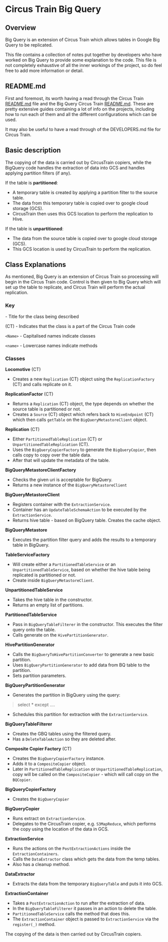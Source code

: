 # Circus Train Big Query

## Overview 
Big Query is an extension of Circus Train which allows tables in Google Big Query to be replicated.

This file contains a collection of notes put together by developers who have worked on Big Query to provide some explanation to the code. This file is not completely exhaustive of all the inner workings of the project, so do feel free to add more information or detail. 


## README.md

First and foremost, its worth having a read through the Circus Train [README.md](https://github.com/HotelsDotCom/circus-train) file and the Big Query Circus Train [README.md](https://github.com/HotelsDotCom/circus-train-bigquery/blob/master/README.md). These are pretty extensive guides containing a lot of info on the projects, including how to run each of them and all the different configurations which can be used. 

It may also be useful to have a read through of the DEVELOPERS.md file for Circus Train. 


## Basic description
The copying of the data is carried out by CircusTrain copiers, while the BigQuery code handles the extraction of data into GCS and handles applying partition filters (if any).

If the table is **partitioned**:

* A temporary table is created by applying a partition filter to the source table. 
* The data from this temporary table is copied over to google cloud storage (GCS). 
* CircusTrain then uses this GCS location to perform the replication to Hive.


If the table is **unpartitioned**:

* The data from the source table is copied over to google cloud storage (GCS).
* This GCS location is used by CircusTrain to perform the replication. 


## Class Explanations
As mentioned, Big Query is an extension of Circus Train so processing will begin in the Circus Train code. Control is then given to Big Query which will set up the table to replicate, and Circus Train will perform the actual replication. 


### Key

**<name>** - Title for the class being described

(CT) - Indicates that the class is a part of the Circus Train code 

`<Name>` -  Capitalised names indicate classes

`<name>` - Lowercase names indicate methods


### Classes

**Locomotive** (CT)

* Creates a new `Replication` (CT) object using the `ReplicationFactory` (CT) and calls replicate on it.

**ReplicationFactor** (CT)

* Returns a `Replication` (CT) object, the type depends on whether the source table is partitioned or not.
* Creates a `Source` (CT) object which refers back to `HiveEndpoint` (CT) which then calls `getTable` on the `BigQueryMetastoreClient` object.  

**Replication** (CT)

* Either `PartitionedTableReplication` (CT) or `UnpartitionedTableReplication` (CT).
* Uses the `BigQueryCopierFactory` to generate the `BigQueryCopier`, then calls copy to copy over the table data. 
* After that will update the metadata of the table. 


**BigQueryMetastoreClientFactory**

* Checks the given uri is acceptable for BigQuery.
* Returns a new instance of the `BigQueryMetastoreClient`


**BigQueryMetastoreClient**

* Registers container with the `ExtractionService`.
* Container has an `UpdateTableSchemaAction` to be executed by the `ExtractionService`.
* Returns hive table - based on BigQuery table. Creates the cache object.


**BigQueryMetastore**

* Executes the partition filter query and adds the results to a temporary table in BigQuery.


**TableServiceFactory**

* Will create either a `PartitionedTableService` or an `UnpartitionedTableService`, based on whether the hive table being replicated is partitioned or not.
* Create inside `BigQueryMetastoreClient`.


**UnpartitionedTableService**

* Takes the hive table in the constructor. 
* Returns an empty list of partitions. 


**PartitionedTableService**

* Pass in `BigQueryTableFilterer` in the constructor. This executes the filter query onto the table.
* Calls generate on the `HivePartitionGenerator`.


**HivePartitionGenerator** 

* Calls the `BigQueryToHivePartitionConverter` to generate a new basic partition.
* Uses `BigQueryPartitionGenerator` to add data from BQ table to the partition.
* Sets partition parameters.


**BigQueryPartitionGenerator**

* Generates the partition in BigQuery using the query:
> select * except <partition column> ....

* Schedules this partition for extraction with the `ExtractionService`.


**BigQueryTableFilterer** 

* Creates the GBQ tables using the filtered query.
* Has a `DeleteTableAction` so they are deleted after.


**Composite Copier Factory** (CT)

* Creates the `BigQueryCopierFactory` instance.
* Adds it to a `CompositeCopier` object.
* Later in `PartitionedTableReplication` or `UnpartitionedTableReplication`, copy will be called on the `CompositeCopier` - which will call copy on the `BQCopier`.


**BigQueryCopierFactory**

* Creates the `BigQueryCopier`


**BigQueryCopier**

* Runs extract on `ExtractionService`.
* Delegates to the CircusTrain copier, e.g. `S3MapReduce`, which performs the copy using the location of the data in GCS. 


**ExtractionService**

* Runs the actions on the `PostExtractionActions` inside the `ExtractionContainers`.
* Calls the `DataExtractor` class which gets the data from the temp tables.
* Also has a cleanup method.


**DataExtractor** 

* Extracts the data from the temporary `BigQueryTable` and puts it into GCS.


**ExtractionContainer** 

* Takes a `PostExtractionAction` to run after the extraction of data.
* In the `BigQueryTableFilterer` it passes in an action to delete the table.
* `PartitionedTableService` calls the method that does this.
* The `ExtractionContainer` object is passed to `ExtractionService` via the `register(_)` method.


The copying of the data is then carried out by CircusTrain copiers.